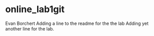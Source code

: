 # online_lab1git
Evan Borchert
Adding a line to the readme for the the lab
Adding yet another line for the lab.

